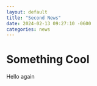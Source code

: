 ```yaml
---
layout: default
title: "Second News"
date: 2024-02-13 09:27:10 -0600
categories: news
---
```

<h1 class="uw-mini-bar">Something Cool</h1>

Hello again